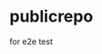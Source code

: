 # publicrepo
for e2e test














































































































































































































































































































































































































































































